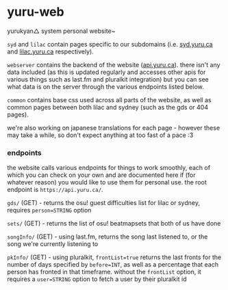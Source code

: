# yuru-web

yurukyan△ system personal website~

`syd` and `lilac` contain pages specific to our subdomains (i.e. [syd.yuru.ca](https://syd.yuru.ca) and [lilac.yuru.ca](https://lilac.yuru.ca) respectively). 

`webserver` contains the backend of the website ([api.yuru.ca](https://api.yuru.ca)). there isn't any data included (as this is updated regularly and accesses other apis for various things such as last.fm and pluralkit integration) but you can see what data is on the server through the various endpoints listed below.

`common` contains base css used across all parts of the website, as well as common pages between both lilac and sydney (such as the gds or 404 pages).
 
we're also working on japanese translations for each page - however these may take a while, so don't expect anything at too fast of a pace :3

### endpoints
the website calls various endpoints for things to work smoothly, each of which you can check on your own and are documented here if (for whatever reason) you would like to use them for personal use. the root endpoint is `https://api.yuru.ca/`.

`gds/` (GET) - returns the osu! guest difficulties list for lilac or sydney, requires `person=STRING` option

`sets/` (GET) - returns the list of osu! beatmapsets that both of us have done

`songInfo/` (GET) - using last.fm, returns the song last listened to, or the song we're currently listening to

`pkInfo/` (GET) - using pluralkit, `frontList=true` returns the last fronts for the number of days specified by `before=INT`, as well as a percentage that each person has fronted in that timeframe. without the `frontList` option, it requires a `user=STRING` option to fetch a user by their pluralkit id